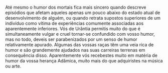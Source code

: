 ﻿Até mesmo o humor dos mortais fica mais sincero quando descreve episódios que afetam aqueles apenas um pouco abaixo do estado atual de desenvolvimento de alguém, ou quando retrata supostos superiores de um indivíduo como vítima de experiências comumente associadas aos aparentemente inferiores. Vós de Urântia permitis muito do que é simultaneamente vulgar e cruel tornar-se confundido com vosso humor, mas no todo, deveis ser parabenizados por um senso de humor relativamente apurado. Algumas das vossas raças têm uma veia rica de humor e são grandemente ajudados nas suas carreiras terrenas em consequência disso. Aparentemente vós recebestes muito em matéria de humor da vossa herança Adâmica, muito mais do que adquiristes na música ou  arte.